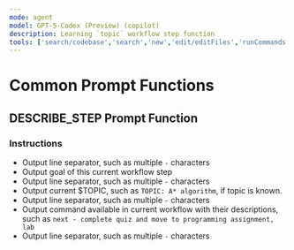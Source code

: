 ```yaml
---
mode: agent
model: GPT-5-Codex (Preview) (copilot)
description: Learning `topic` workflow step function
tools: ['search/codebase','search','new','edit/editFiles','runCommands','runTasks','problems','changes','vscodeAPI','openSimpleBrowser','fetch','githubRepo','extensions']
---
```


# Common Prompt Functions

## DESCRIBE_STEP Prompt Function

### Instructions
- Output line separator, such as multiple `-` characters
- Output goal of this current workflow step
- Output line separator, such as multiple `-` characters
- Output current $TOPIC, such as `TOPIC: A* algorithm`, if topic is known.
- Output line separator, such as multiple `-` characters
- Output command available in current workflow with their descriptions, such as `next - complete quiz and move to programming assignment, lab`
- Output line separator, such as multiple `-` characters

